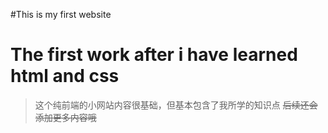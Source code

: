 #This is my first website
# The first work after i have learned html and css
>这个纯前端的小网站内容很基础，但基本包含了我所学的知识点
~~后续还会添加更多内容哦~~